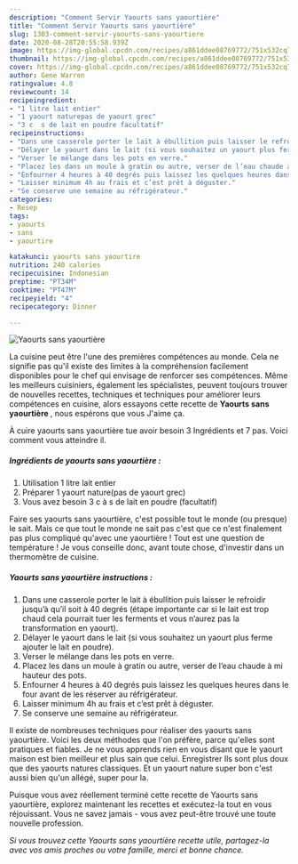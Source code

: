```yaml
---
description: "Comment Servir Yaourts sans yaourtière"
title: "Comment Servir Yaourts sans yaourtière"
slug: 1303-comment-servir-yaourts-sans-yaourtiere
date: 2020-08-28T20:55:58.939Z
image: https://img-global.cpcdn.com/recipes/a861ddee08769772/751x532cq70/yaourts-sans-yaourtiere-photo-principale-de-la-recette.jpg
thumbnail: https://img-global.cpcdn.com/recipes/a861ddee08769772/751x532cq70/yaourts-sans-yaourtiere-photo-principale-de-la-recette.jpg
cover: https://img-global.cpcdn.com/recipes/a861ddee08769772/751x532cq70/yaourts-sans-yaourtiere-photo-principale-de-la-recette.jpg
author: Gene Warren
ratingvalue: 4.8
reviewcount: 14
recipeingredient:
- "1 litre lait entier"
- "1 yaourt naturepas de yaourt grec"
- "3 c  s de lait en poudre facultatif"
recipeinstructions:
- "Dans une casserole porter le lait à ébullition puis laisser le refroidir jusqu’à qu’il soit à 40 degrés (étape importante car si le lait est trop chaud cela pourrait tuer les ferments et vous n’aurez pas la transformation en yaourt)."
- "Délayer le yaourt dans le lait (si vous souhaitez un yaourt plus ferme ajouter le lait en poudre)."
- "Verser le mélange dans les pots en verre."
- "Placez les dans un moule à gratin ou autre, verser de l’eau chaude à mi hauteur des pots."
- "Enfourner 4 heures à 40 degrés puis laissez les quelques heures dans le four avant de les réserver au réfrigérateur."
- "Laisser minimum 4h au frais et c’est prêt à déguster."
- "Se conserve une semaine au réfrigérateur."
categories:
- Resep
tags:
- yaourts
- sans
- yaourtire

katakunci: yaourts sans yaourtire 
nutrition: 240 calories
recipecuisine: Indonesian
preptime: "PT34M"
cooktime: "PT47M"
recipeyield: "4"
recipecategory: Dinner

---
```



![Yaourts sans yaourtière](https://img-global.cpcdn.com/recipes/a861ddee08769772/751x532cq70/yaourts-sans-yaourtiere-photo-principale-de-la-recette.jpg)

La cuisine peut être l'une des premières compétences au monde. Cela ne signifie pas qu'il existe des limites à la compréhension facilement disponibles pour le chef qui envisage de renforcer ses compétences. Même les meilleurs cuisiniers, également les spécialistes, peuvent toujours trouver de nouvelles recettes, techniques et techniques pour améliorer leurs compétences en cuisine, alors essayons cette recette de <strong> Yaourts sans yaourtière </strong>, nous espérons que vous J'aime ça.

<!--inarticleads1-->

À cuire yaourts sans yaourtière tue avoir besoin 3 Ingrédients et 7 pas. Voici comment vous atteindre il.

##### Ingrédients de yaourts sans yaourtière :

1. Utilisation 1 litre lait entier
1. Préparer 1 yaourt nature(pas de yaourt grec)
1. Vous avez besoin 3 c à s de lait en poudre (facultatif)


Faire ses yaourts sans yaourtière, c&#39;est possible tout le monde (ou presque) le sait. Mais ce que tout le monde ne sait pas c&#39;est que ce n&#39;est finalement pas plus compliqué qu&#39;avec une yaourtière ! Tout est une question de température ! Je vous conseille donc, avant toute chose, d&#39;investir dans un thermomètre de cuisine. 

<!--inarticleads2-->

##### Yaourts sans yaourtière instructions :

1. Dans une casserole porter le lait à ébullition puis laisser le refroidir jusqu’à qu’il soit à 40 degrés (étape importante car si le lait est trop chaud cela pourrait tuer les ferments et vous n’aurez pas la transformation en yaourt).
1. Délayer le yaourt dans le lait (si vous souhaitez un yaourt plus ferme ajouter le lait en poudre).
1. Verser le mélange dans les pots en verre.
1. Placez les dans un moule à gratin ou autre, verser de l’eau chaude à mi hauteur des pots.
1. Enfourner 4 heures à 40 degrés puis laissez les quelques heures dans le four avant de les réserver au réfrigérateur.
1. Laisser minimum 4h au frais et c’est prêt à déguster.
1. Se conserve une semaine au réfrigérateur.


Il existe de nombreuses techniques pour réaliser des yaourts sans yaourtière. Voici les deux méthodes que l&#39;on préfère, parce qu&#39;elles sont pratiques et fiables. Je ne vous apprends rien en vous disant que le yaourt maison est bien meilleur et plus sain que celui. Enregistrer Ils sont plus doux que des yaourts natures classiques. Et un yaourt nature super bon c&#39;est aussi bien qu&#39;un allégé, super pour la. 

<!--inarticleads1-->

<p>
Puisque vous avez réellement terminé cette recette de Yaourts sans yaourtière, explorez maintenant les recettes et exécutez-la tout en vous réjouissant. Vous ne savez jamais - vous avez peut-être trouvé une toute nouvelle profession.
</p>

<p>
<i>Si vous trouvez cette Yaourts sans yaourtière recette utile, partagez-la avec vos amis proches ou votre famille, merci et bonne chance.</i>
</p>
